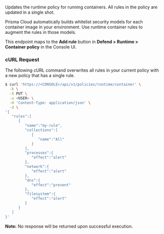 Updates the runtime policy for running containers.
All rules in the policy are updated in a single shot.

Prisma Cloud automatically builds whitelist security models for each container image in your environment.
Use runtime container rules to augment the rules in those models.

This endpoint maps to the **Add rule** button in **Defend > Runtime > Container policy** in the Console UI.

### cURL Request

The following cURL command overwrites all rules in your current policy with a new policy that has a single rule.

```bash
$ curl 'https://<CONSOLE>/api/v1/policies/runtime/container' \
  -k \
  -X PUT \
  -u <USER> \
  -H 'Content-Type: application/json' \
  -d \
'{
   "rules":[
      {
         "name":"my-rule",
         "collections":[
            {
               "name":"All"       
            }
         ],
         "processes":{
            "effect":"alert"
         },
         "network":{
            "effect":"alert"
         },
         "dns":{
            "effect":"prevent"
         },
         "filesystem":{
            "effect":"alert"
         }
      }
   ]
}'
```

**Note:** No response will be returned upon successful execution.
